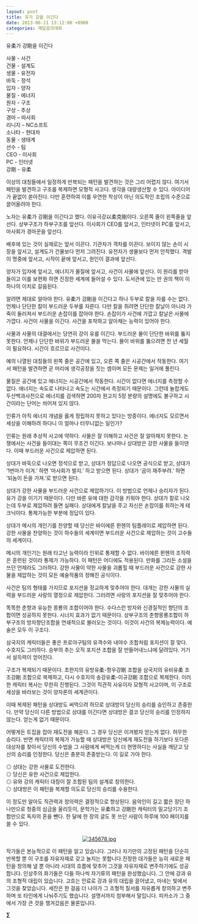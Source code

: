 ```yaml
---
layout: post
title: 유가 강을 이긴다
date: 2013-06-11 13:12:00 +0900
categories: 깨달음의대화
---
```

유柔가 강剛을 이긴다 


  


사물 - 사건    
건물 - 설계도    
생물 - 유전자    
바둑 - 정석    
입자 - 양자    
물질 - 에너지    
원자 - 구조    
구상 - 추상    
경마 – 마사회    
리니지 – NC소프트    
소나타 - 현대차    
동물 - 생태계    
선수 - 팀    
CEO - 이사회    
PC - 인터넷    
강剛 - 유柔 


  


이상의 대칭들에서 일정하게 반복되는 패턴을 발견하는 것은 그리 어렵지 않다. 여기서 패턴을 발견하고 구조를 복제하면 모형적 사고다. 생각을 대량생산할 수 있다. 아이디어가 끝없이 쏟아진다. 다만 훈련하여 이를 우연한 착상이 아닌 의도적인 조립의 수준으로 끌어올려야 한다. 


  


노자는 유柔가 강剛을 이긴다고 했다. 이유극강以柔克剛이다. 오른쪽 줄이 왼쪽줄을 앞선다. 상부구조가 하부구조를 앞선다. 이사회가 CEO를 앞서고, 인터넷이 PC를 앞서고, 마사회가 경마꾼을 앞선다. 


  


배후에 있는 것이 실제로는 앞서 이끈다. 기관차가 객차를 이끈다. 보이지 않는 손이 시장을 앞서고, 설계도가 건물보다 먼저 그려진다. 유전자가 생물보다 먼저 안착했다. 격발이 명중에 앞서고, 시작이 끝에 앞서고, 원인이 결과에 앞선다.


  


양자가 입자에 앞서고, 에너지가 물질에 앞서고, 사건이 사물에 앞선다. 이 원리를 받아들이고 이를 보편화 하면 진정한 세계에 들어설 수 있다. 도서관에 있는 만 권의 책이 이 하나의 이치로 갈음된다. 


  


알려면 제대로 알아야 한다. 유柔가 강剛을 이긴다고 하나 두부로 칼을 자를 수는 없다. 언제나 단단한 칼이 부드러운 두부를 자른다. 다만 칼을 쥐려면 단단한 칼날이 아니라 가죽이 둘러져서 부드러운 손잡이를 잡아야 한다. 손잡이가 사건에 가깝고 칼날은 사물에 가깝다. 사건이 사물을 이긴다. 사건을 포착하고 알아채는 능력이 있어야 한다. 


  


사물과 사물의 대결에서는 당연히 강이 유를 이긴다. 부드러운 물이 단단한 바위를 뚫지 못한다. 언제나 단단한 바위가 부드러운 물을 막는다. 물이 바위를 뚫으려면 천 년 세월이 필요하다. 시간이 흐르므로 사건이다. 


  


예의 나열된 대칭들의 왼쪽 줄은 공간에 있고, 오른 쪽 줄은 시공간에서 작동한다. 여기서 패턴을 발견하면 곧 머리에 생각공장을 짓는 셈이며 모든 문제는 일거에 풀린다.


  


물질은 공간에 있고 에너지는 시공간에서 작동한다. 시간이 없다면 에너지를 측정할 수 없다. 에너지는 속도로 나타나고 속도는 시간에서 측정되기 때문이다. 그런데 놀랍게도 두산백과사전으로 에너지를 검색하면 200자 원고지 5장 분량의 설명에도 불구하고 시간이라는 단어는 씌어져 있지 않다. 


  


인류가 아직 에너지 개념을 옳게 정립하지 못하고 있다는 방증이다. 에너지도 모르면서 세상을 이해하려 하다니 이 얼마나 터무니없는 일인가? 


  


인류는 원래 추상적 사고에 약하다. 사물은 잘 이해하고 사건은 잘 알아채지 못한다. 논쟁에서는 사건을 들이대는 쪽이 무조건 이긴다. 보나마나 상대방은 강한 사물을 들이댄다. 이때 부드러운 사건으로 제압하면 된다. 


  


상대가 바둑으로 나오면 정석으로 받고, 상대가 정답으로 나오면 공식으로 받고, 상대가 ‘1번마가 이겨.’ 하면 ‘마사회가 벌지.’ 하고 받으면 된다. 상대가 ‘곰이 재주부려.’ 하면 ‘되놈이 돈을 가져.’로 받으면 된다. 


  


상대가 강한 사물을 부드러운 사건으로 제압하기다. 이 방법으로 언제나 승리자가 된다. 유가 강을 이기기 때문이다. 다만 바른 유에 대한 감각을 키워야 한다. 상대가 칼로 나오는데 두부로 제압하려 들면 실패다. 상대에게 칼날을 주고 자신은 손잡이를 취하는게 테크닉이다. 통제가능한 부분에 정답이 있다. 


  


상대가 메시의 개인기를 찬양할 때 당신은 바이에른 뮌헨의 팀플레이로 제압하면 된다. 강한 사물을 찬양하는 것이 하수들의 세계이면 부드러운 사건으로 제압하는 것이 고수들의 세계이다. 


  


메시의 개인기는 원래 타고난 능력이라 인위로 통제할 수 없다. 바이에른 뮌헨의 조직력은 훈련된 것이라 통제가 가능하다. 이 패턴은 어디에도 적용된다. 만화를 그리든 소설을 쓰던 언제라도 그러하다. 강한 사물이 약한 사물을 괴롭힐 때 부드러운 사건으로 강한 사물을 제압하는 것이 모든 예술작품의 정해진 공식이다. 


  


사건은 팀의 형태를 가지므로 포지션을 정교하게 맞추어야 한다. 대개는 강한 사물의 실력을 부드러운 사랑의 열정으로 제압한다. 그러려면 사랑의 포지션을 잘 맞추어야 한다. 


  


똑똑한 춘향과 유능한 몽룡의 조합이어야 한다. 수다스런 방자와 신경질적인 향단의 조합이면 성공하지 못한다. 시너지 효과가 없기 때문이다. 상부구조의 춘향몽룡조합이 하부구조의 방자향단조합을 연쇄적으로 불러오는 것이다. 이것이 사건의 복제능력이다. 예술은 모두 이 구조다. 


  


삼국지의 캐릭터들은 좋은 프로야구팀의 유격수와 내야수 조합처럼 포지션이 잘 맞다. 수호지도 그러하다. 승부의 추는 오직 포지션 조합을 잘 만들어내느냐에 달려있다. 거기서 설득력이 얻어진다. 


  


구조가 복제되기 때문이다. 초한지의 유방유柔-항우강剛 조합을 삼국지의 유비유柔 조조강剛 조합으로 복제하고, 다시 수호지의 송강유柔-이규강剛 조합으로 복제한다. 이러한 캐릭터 복사는 무한히 진행된다. 그것이 직관적 사유이자 모형적 사고이며, 이 구조로 세상을 바라보는 것이 양자론의 세계관이다. 


  


이때 복제된 패턴을 상대방도 써먹으려 하므로 상대방이 당신의 승리를 승인하고 존중한다. 만약 당신이 다른 방법으로 상대를 이긴다면 상대방은 결코 당신의 승리를 인정하지 않는다. 얻는게 없기 때문이다. 


  


어떻게든 트집을 잡아 재도전을 해온다. 그 경우 당신은 이겨봤자 얻는게 없다. 허무한 승리다. 반면 캐릭터의 복제가 가능할 때 상대방은 당신에게 재도전을 하기보다 또다른 대상자를 찾아서 당신의 수법을 그 사람에게 써먹는게 더 현명하다는 사실을 깨닫고 당신의 승리를 인정한다. 당신은 충분히 존중받는다. 이 길로 가야 한다.


  


◎ 상대는 강한 사물로 도전한다.    
◎ 당신은 유한 사건으로 제압한다.     
◎ 유와 강의 캐릭터 대칭이 잘 조합된 팀의 설계로 창의한다.     
◎ 상대방은 이 패턴을 복제할 의도로 당신의 승리를 수용한다. 



이 정도만 알아도 직관력과 창의력은 결정적으로 향상된다. 음악인이 길고 짧은 장단 하나만으로 청중의 심금을 울리듯이, 문학가는 유柔하고 강剛한 캐릭터의 밀고당기기 조합만으로 독자의 혼을 뺀다. 한 달에 한 장의 글도 못 쓰던 사람이 하루에 100 페이지를 쓸 수 있다. 


  




 ###


  




<p align="center">
  <a href="?mid=DonOh"><img alt="345678.jpg" src="assets/attach/images/198/727/315/55.JPG" /> <br /></a> 
  
  <p>
  </p>
  
  <p>
    작가들은 본능적으로 이 패턴을 알고 있습니다. 그러나 자기만의 고정된 패턴을 단순히 반복할 뿐 이 구조를 자유자재로 갖고 놀지는 못합니다.진정한 대가들은 능히 새로운 패턴을 창의해 낼 뿐 아니라 시대의 흐름에 맞추어 그것을 자유자재로 변주하기에도 성공합니다. 인상주의 화가들은 다들 하나씩 자기류의 패턴을 완성했습니다. 그 안에 강과 유의 조형적 대립이 있습니다. 고흐는 안료로 강과 유의 대립을 끌어냈고, 마네는 빛에서 그것을 찾았습니다. 세잔은 한 걸음 더 나아가 그 조형적 질서를 자유롭게 창의하고 변주하며 또 타인에게 나눠주기도 했습니다. 설명서까지 첨부해서 말입니다. 피카소가 그 중에서 가장 큰 것을 챙겨갔음은 물론입니다.
  </p>
  
  <p>
  </p>
  
  <p>
    <b>∑</b> <br /><br />
  </p>
  
  <p>
  </p>
  
  <p>
  </p>
  
  <p>
  </p>
  
  <p>
  </p>
  
  <p>
  </p>
</p>
